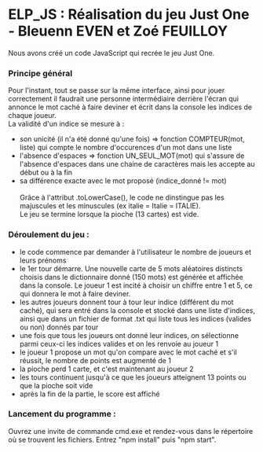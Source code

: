 # ELP_JS : Réalisation du jeu Just One - Bleuenn EVEN et Zoé FEUILLOY

Nous avons créé un code JavaScript qui recrée le jeu Just One. <br> 
### Principe général
Pour l'instant, tout se passe sur la même interface, ainsi pour jouer correctement il faudrait une personne intermédiaire derrière l'écran qui annonce le mot caché à faire deviner et écrit dans la console les indices de chaque joueur. <br>
La validité d'un indice se mesure à :<br>
- son unicité (il n'a été donné qu'une fois) => fonction COMPTEUR(mot, liste) qui compte le nombre d'occurences d'un mot dans une liste
- l'absence d'espaces => fonction UN_SEUL_MOT(mot) qui s'assure de l'absence d'espaces dans une chaine de caractères mais les accepte au début ou à la fin
- sa différence exacte avec le mot proposé (indice_donné != mot)
<br><br>Grâce à l'attribut .toLowerCase(), le code ne dinstingue pas les majuscules et les minuscules (ex italie = Italie = ITALIE). <br>
Le jeu se termine lorsque la pioche (13 cartes) est vide. <br>
### Déroulement du jeu :
- le code commence par demander à l'utilisateur le nombre de joueurs et leurs prénoms
- le 1er tour démarre. Une nouvelle carte de 5 mots aléatoires distincts choisis dans le dictionnaire donné (150 mots) est générée et affichée dans la console. Le joueur 1 est incité à choisir un chiffre entre 1 et 5, ce qui donnera le mot à faire deviner.
- les autres joueurs donnent tour à tour leur indice (différent du mot caché), qui sera entré dans la console et stocké dans une liste d'indices, ainsi que dans un fichier de format .txt qui liste tous les indices (valides ou non) donnés par tour
- une fois que tous les joueurs ont donné leur indices, on sélectionne parmi ceux-ci les indices valides et on les renvoie au joueur 1
- le joueur 1 propose un mot qu'on compare avec le mot caché et s'il réussit, le nombre de points est augmenté de 1
- la pioche perd 1 carte, et c'est maintenant au joueur 2
- les tours continuent jusqu'à ce que les joueurs atteignent 13 points ou que la pioche soit vide
- après la fin de la partie, le score est affiché
### Lancement du programme :
Ouvrez une invite de commande cmd.exe et rendez-vous dans le répertoire où se trouvent les fichiers. Entrez "npm install" puis "npm start".

